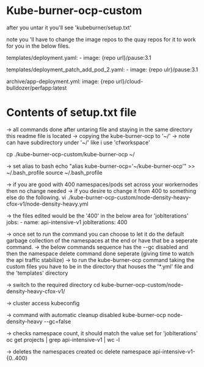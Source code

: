 # Kube-burner-ocp-custom

after you untar it you'll see 'kubeburner/setup.txt'


note you 'll have to change the image repos to the quay repos for it to work for you in the below files.

templates/deployment.yaml:      - image: {repo url}/pause:3.1

templates/deployment_patch_add_pod_2.yaml:      - image: {repo ulr}/pause:3.1

archive/app-deployment.yml:        image: {repo url}/cloud-bulldozer/perfapp:latest


# Contents of setup.txt file

-> all commands done after untaring file and staying in the same directory this readme file is located
-> copying the kube-burner-ocp to '~/'
-> note can have subdirectory under '~/' like i use 'cfworkspace'

  cp ./kube-burner-ocp-custom/kube-burner-ocp ~/

-> set alias to bash
  echo "alias kube-burner-ocp='~/kube-burner-ocp'" >> ~/.bash_profile
  source ~/.bash_profile

-> if you are good with 400 namespaces/pods set across your workernodes then no change needed
-> if you desire to change it from 400 to something else do the following.
  vi ./kube-burner-ocp-custom/node-density-heavy-cfox-v1/node-density-heavy.yml

-> the files edited would be the '400' in the below area for 'jobIterations'
  jobs:
    - name: api-intensive-v1
      jobIterations: 400

-> once set to run the command you can choose to let it do the default garbage collection of the namespaces at the end or have that be a seperate command.
-> the below commands sequence has the --gc disabled and then the namespace delete command done seperate (giving time to watch the api traffic stabilize)
-> to run the kube-burner-ocp command taking the custom files you have to be in the directory that houses the '*.yml' file and the 'templates' directory

-> switch to the required directory
  cd kube-burner-ocp-custom/node-density-heavy-cfox-v1/

-> cluster access
  kubeconfig <cluster FQDN>

-> command with automatic cleanup disabled
  kube-burner-ocp node-density-heavy --gc=false

-> checks namespace count, it should match the value set for 'jobIterations'
  oc get projects | grep api-intensive-v1 | wc -l

-> deletes the namespaces created
oc delete namespace api-intensive-v1-{0..400}
